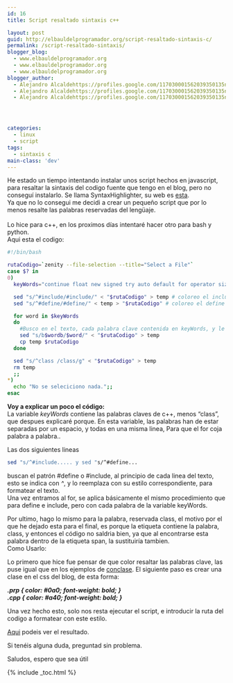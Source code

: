 ```yaml
---
id: 16
title: Script resaltado sintaxis c++

layout: post
guid: http://elbauldelprogramador.org/script-resaltado-sintaxis-c/
permalink: /script-resaltado-sintaxis/
blogger_blog:
  - www.elbauldelprogramador.org
  - www.elbauldelprogramador.org
  - www.elbauldelprogramador.org
blogger_author:
  - Alejandro Alcaldehttps://profiles.google.com/117030001562039350135noreply@blogger.com
  - Alejandro Alcaldehttps://profiles.google.com/117030001562039350135noreply@blogger.com
  - Alejandro Alcaldehttps://profiles.google.com/117030001562039350135noreply@blogger.com




categories:
  - linux
  - script
tags:
  - sintaxis c
main-class: 'dev'
---
```

He estado un tiempo intentando instalar unos script hechos en javascript, para resaltar la sintaxis del codigo fuente que tengo en el blog, pero no conseguí instalarlo. Se llama SyntaxHighlighter, su web es <a href="http://alexgorbatchev.com/SyntaxHighlighter/" target="_blank">esta</a>.  
Ya que no lo consegui me decidi a crear un pequeño script que por lo menos resalte las palabras reservadas del lengüaje.  
 <br /> Lo hice para c++, en los proximos días intentaré hacer otro para bash y python.<br /> Aqui esta el codigo:</p>

```bash
#!/bin/bash

rutaCodigo=`zenity --file-selection --title="Select a File"`
case $? in
0)
  keyWords="continue float new signed try auto default for operator sizeof typedef break delete friend private static union case do goto protected struct unsigned catch double if public switch virtual char else inline register template void enum int return this volatile const extern long short throw while bool cout cin using namespace"

  sed "s/^#include/#include/" < "$rutaCodigo" > temp # coloreo el include
  sed "s/^#define/#define/" < temp > "$rutaCodigo" # coloreo el define

  for word in $keyWords
  do
    #Busco en el texto, cada palabra clave contenida en keyWords, y le añado la etiqueta span
    sed "s/b$wordb/$word/" < "$rutaCodigo" > temp
    cp temp $rutaCodigo
  done

  sed "s/^class /class/g" < "$rutaCodigo" > temp
  rm temp
  ;;
*)
  echo "No se seleciciono nada.";;
esac

```

<p>
  <b>Voy a explicar un poco el código:</b><br /> La variable <em>keyWords</em> contiene las palabras claves de c++, menos &#8220;class&#8221;, que despues explicaré porque. En esta variable, las palabras han de estar separadas por un espacio, y todas en una misma linea, Para que el for coja palabra a palabra..
</p>

<p>
  Las dos siguientes lineas

  ```bash
sed "s/^#include..... y sed "s/^#define...
```

  <p>
    buscan el patrón #define o #include, al principio de cada linea del texto, esto se indica con <em>^</em>, y lo reemplaza con su estilo correspondiente, para formatear el texto.<br /> Una vez entramos al for, se aplica básicamente el mismo procedimiento que para define e include, pero con cada palabra de la variable keyWords.
  </p>

  <p>
    Por ultimo, hago lo mismo para la palabra, reservada class, el motivo por el que he dejado esta para el final, es porque la etiqueta <span class...> contiene la palabra, class, y entonces el código no saldria bien, ya que al encontrarse esta palabra dentro de la etiqueta span, la sustituiría tambien.<br /> Como Usarlo:
  </p>

  <p>
    Lo primero que hice fue pensar de que color resaltar las palabras clave, las puse igual que en los ejemplos de <a href="http://conclase.net/" target="_blank">conclase</a>. El siguiente paso es crear una clase en el css del blog, de esta forma:
  </p>

  <p>
    <b><i>.prp { color: #0a0; font-weight: bold; }<br /> .cpp { color: #a40; font-weight: bold; }</i></b>
  </p>

  <p>
    Una vez hecho esto, solo nos resta ejecutar el script, e introducir la ruta del codigo a formatear con este estilo.
  </p>

  <p>
    <a href="http://bashyc.blogspot.com/p/curso-c.html#ejercicio111" target="_blank">Aqui</a> podeis ver el resultado.
  </p>

  <p>
    Si tenéis alguna duda, preguntad sin problema.
  </p>

  <p>
    Saludos, espero que sea útil<br />
  </p>



{% include _toc.html %}
